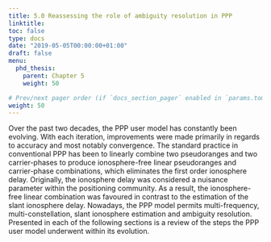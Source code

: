 ```yaml
--- 
title: 5.0 Reassessing the role of ambiguity resolution in PPP
linktitle: 
toc: false
type: docs
date: "2019-05-05T00:00:00+01:00"
draft: false
menu:
  phd_thesis:
    parent: Chapter 5
    weight: 50

# Prev/next pager order (if `docs_section_pager` enabled in `params.toml`)
weight: 50
--- 
```


Over the past two decades, the PPP user model has constantly been evolving. With each iteration, improvements were made primarily in regards to accuracy and most notably convergence. The standard practice in conventional PPP has been to linearly combine two pseudoranges and two carrier-phases to produce ionosphere-free linear pseudoranges and carrier-phase combinations, which eliminates the first order ionosphere delay. Originally, the ionosphere delay was considered a nuisance parameter within the positioning community. As a result, the ionosphere-free linear combination was favoured in contrast to the estimation of the slant ionosphere delay. Nowadays, the PPP model permits multi-frequency, multi-constellation, slant ionosphere estimation and ambiguity resolution. Presented in each of the following sections is a review of the steps the PPP user model underwent within its evolution.